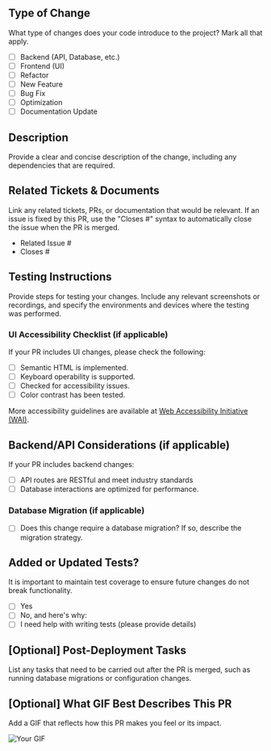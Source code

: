## Type of Change

What type of changes does your code introduce to the project? Mark all that apply.

- [ ] Backend (API, Database, etc.)
- [ ] Frontend (UI)
- [ ] Refactor
- [ ] New Feature
- [ ] Bug Fix
- [ ] Optimization
- [ ] Documentation Update

## Description

Provide a clear and concise description of the change, including any dependencies that are required.

## Related Tickets & Documents

Link any related tickets, PRs, or documentation that would be relevant. If an issue is fixed by this PR, use the "Closes #" syntax to automatically close the issue when the PR is merged.

- Related Issue #
- Closes #

## Testing Instructions

Provide steps for testing your changes. Include any relevant screenshots or recordings, and specify the environments and devices where the testing was performed.

### UI Accessibility Checklist (if applicable)

If your PR includes UI changes, please check the following:

- [ ] Semantic HTML is implemented.
- [ ] Keyboard operability is supported.
- [ ] Checked for accessibility issues.
- [ ] Color contrast has been tested.

More accessibility guidelines are available at [Web Accessibility Initiative (WAI)](https://www.w3.org/WAI/).

## Backend/API Considerations (if applicable)

If your PR includes backend changes:
- [ ] API routes are RESTful and meet industry standards
- [ ] Database interactions are optimized for performance.

### Database Migration (if applicable)

- [ ] Does this change require a database migration? If so, describe the migration strategy.

## Added or Updated Tests?

It is important to maintain test coverage to ensure future changes do not break functionality.

- [ ] Yes
- [ ] No, and here's why:
- [ ] I need help with writing tests (please provide details)

## [Optional] Post-Deployment Tasks

List any tasks that need to be carried out after the PR is merged, such as running database migrations or configuration changes.

## [Optional] What GIF Best Describes This PR

Add a GIF that reflects how this PR makes you feel or its impact.

![Your GIF](link_to_gif)
